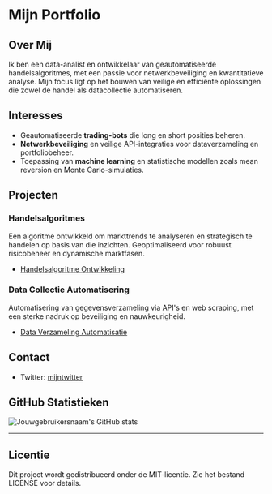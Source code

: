 # Mijn Portfolio

## Over Mij
Ik ben een data-analist en ontwikkelaar van geautomatiseerde handelsalgoritmes, met een passie voor netwerkbeveiliging en kwantitatieve analyse. Mijn focus ligt op het bouwen van veilige en efficiënte oplossingen die zowel de handel als datacollectie automatiseren.

## Interesses
- Geautomatiseerde **trading-bots** die long en short posities beheren.
- **Netwerkbeveiliging** en veilige API-integraties voor dataverzameling en portfoliobeheer.
- Toepassing van **machine learning** en statistische modellen zoals mean reversion en Monte Carlo-simulaties.

## Projecten
### Handelsalgoritmes
Een algoritme ontwikkeld om markttrends te analyseren en strategisch te handelen op basis van die inzichten. Geoptimaliseerd voor robuust risicobeheer en dynamische marktfasen.

- [Handelsalgoritme Ontwikkeling](https://github.com/jouwgebruikersnaam/handelsalgoritme)

### Data Collectie Automatisering
Automatisering van gegevensverzameling via API's en web scraping, met een sterke nadruk op beveiliging en nauwkeurigheid.

- [Data Verzameling Automatisatie](https://github.com/jouwgebruikersnaam/datacollectie)

## Contact
- Twitter: [mijntwitter](https://twitter.com/jouwgebruikersnaam)

## GitHub Statistieken
![Jouwgebruikersnaam's GitHub stats](https://github-readme-stats.vercel.app/api?username=jouwgebruikersnaam&show_icons=true)

---
## Licentie
Dit project wordt gedistribueerd onder de MIT-licentie. Zie het bestand LICENSE voor details.
